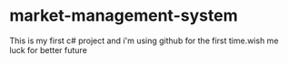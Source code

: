 # market-management-system
This is my first c# project and i'm using github for the first time.wish me luck for better future
